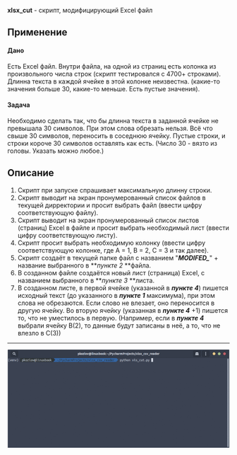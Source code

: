**xlsx_cut** - скрипт, модифицирующий Excel файл
## Применение
#### Дано
Есть Excel файл. Внутри файла, на одной из страниц есть колонка из произвольного числа строк (скрипт тестировался с 4700+ строками). Длинна текста в каждой ячейке в этой колонке неизвестна. (какие-то значения больше 30, какие-то меньше. Есть пустые значения).
#### Задача
Необходимо сделать так, что бы длинна текста в заданной ячейке не превышала 30 символов. При этом слова обрезать нельзя. Всё что свыше 30 символов, переносить в соседнюю ячейку. Пустые строки, и строки короче 30 символов оставлять как есть. (Число 30 - вязто из головы. Указать можно любое.)
## Описание
1. Скрипт при запуске спрашивает максимальную длинну строки.
2. Скрипт выводит на экран пронумерованный список файлов в текущей дирректории и просит выбрать файл (ввести цифру соответствующую файлу).
3. Скрипт выводит на экран пронумерованный список листов (страниц)  Excel в файле и просит выбрать необходимый лист (ввести цифру соответствующую листу).
4. Скрипт просит выбрать необходимую колонку (ввести цифру соответствующую колонке, где А  = 1, В = 2, С = 3 и так далее).
5. Скрипт создаёт в текущей папке файл с названием "***MODIFED_***" + название выбранного в ***пункте 2* **файла.
6. В созданном файле создаётся новый лист (страница) Excel, с названием выбранного в ***пункте 3* **листа.
7. В созданном листе, в первой ячейке (указанной в ***пункте 4***) пишется исходный текст (до указанного в ***пункте 1*** максимума), при этом слова не обрезаются. Если слово не влезает, оно переносится в другую ячейку. Во вторую ячейку (указанная в ***пункте 4*** +1)  пишется то, что не уместилось в первую. (Например, если в ***пункте 4*** выбрали ячейку В(2), то данные будут записаны в неё, а то, что не влезло в С(3))

------
![](output_WiiWkf.gif)
